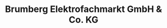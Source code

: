 ---
title: "Brumberg Elektrofachmarkt GmbH & Co. KG"
url: /menden-sauerland/brumberg-elektrofachmarkt-gmbh-und-co-kg/
shop: Elektrisch
---